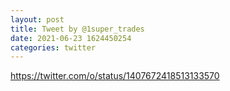 ```yaml
--- 
layout: post 
title: Tweet by @1super_trades 
date: 2021-06-23 1624450254 
categories: twitter 
--- 
```

https://twitter.com/o/status/1407672418513133570